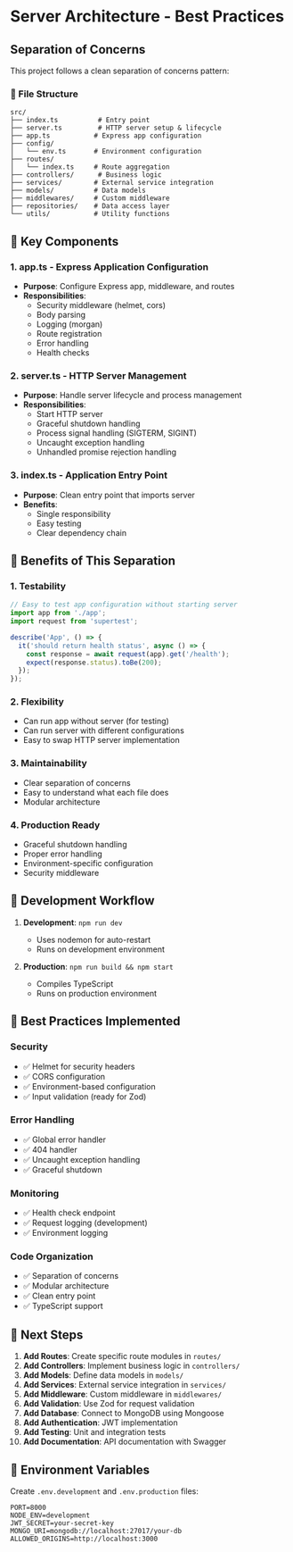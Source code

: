 # Server Architecture - Best Practices

## Separation of Concerns

This project follows a clean separation of concerns pattern:

### 📁 File Structure
```
src/
├── index.ts          # Entry point
├── server.ts         # HTTP server setup & lifecycle
├── app.ts           # Express app configuration
├── config/
│   └── env.ts       # Environment configuration
├── routes/
│   └── index.ts     # Route aggregation
├── controllers/      # Business logic
├── services/        # External service integration
├── models/          # Data models
├── middlewares/     # Custom middleware
├── repositories/    # Data access layer
└── utils/           # Utility functions
```

## 🔧 Key Components

### 1. **app.ts** - Express Application Configuration
- **Purpose**: Configure Express app, middleware, and routes
- **Responsibilities**:
  - Security middleware (helmet, cors)
  - Body parsing
  - Logging (morgan)
  - Route registration
  - Error handling
  - Health checks

### 2. **server.ts** - HTTP Server Management
- **Purpose**: Handle server lifecycle and process management
- **Responsibilities**:
  - Start HTTP server
  - Graceful shutdown handling
  - Process signal handling (SIGTERM, SIGINT)
  - Uncaught exception handling
  - Unhandled promise rejection handling

### 3. **index.ts** - Application Entry Point
- **Purpose**: Clean entry point that imports server
- **Benefits**: 
  - Single responsibility
  - Easy testing
  - Clear dependency chain

## 🚀 Benefits of This Separation

### 1. **Testability**
```typescript
// Easy to test app configuration without starting server
import app from './app';
import request from 'supertest';

describe('App', () => {
  it('should return health status', async () => {
    const response = await request(app).get('/health');
    expect(response.status).toBe(200);
  });
});
```

### 2. **Flexibility**
- Can run app without server (for testing)
- Can run server with different configurations
- Easy to swap HTTP server implementation

### 3. **Maintainability**
- Clear separation of concerns
- Easy to understand what each file does
- Modular architecture

### 4. **Production Ready**
- Graceful shutdown handling
- Proper error handling
- Environment-specific configuration
- Security middleware

## 🔄 Development Workflow

1. **Development**: `npm run dev`
   - Uses nodemon for auto-restart
   - Runs on development environment

2. **Production**: `npm run build && npm start`
   - Compiles TypeScript
   - Runs on production environment

## 📝 Best Practices Implemented

### Security
- ✅ Helmet for security headers
- ✅ CORS configuration
- ✅ Environment-based configuration
- ✅ Input validation (ready for Zod)

### Error Handling
- ✅ Global error handler
- ✅ 404 handler
- ✅ Uncaught exception handling
- ✅ Graceful shutdown

### Monitoring
- ✅ Health check endpoint
- ✅ Request logging (development)
- ✅ Environment logging

### Code Organization
- ✅ Separation of concerns
- ✅ Modular architecture
- ✅ Clean entry point
- ✅ TypeScript support

## 🎯 Next Steps

1. **Add Routes**: Create specific route modules in `routes/`
2. **Add Controllers**: Implement business logic in `controllers/`
3. **Add Models**: Define data models in `models/`
4. **Add Services**: External service integration in `services/`
5. **Add Middleware**: Custom middleware in `middlewares/`
6. **Add Validation**: Use Zod for request validation
7. **Add Database**: Connect to MongoDB using Mongoose
8. **Add Authentication**: JWT implementation
9. **Add Testing**: Unit and integration tests
10. **Add Documentation**: API documentation with Swagger

## 🔧 Environment Variables

Create `.env.development` and `.env.production` files:

```env
PORT=8000
NODE_ENV=development
JWT_SECRET=your-secret-key
MONGO_URI=mongodb://localhost:27017/your-db
ALLOWED_ORIGINS=http://localhost:3000
``` 